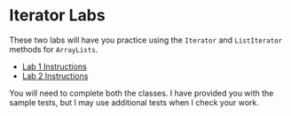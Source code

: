 # Iterator Labs

These two labs will have you practice using the `Iterator` and `ListIterator` methods for `ArrayLists`.

* [Lab 1 Instructions](./1.iterator_removeit.pdf)
* [Lab 2 Instructions](./2.iterator_replaceit.pdf)

You will need to complete both the classes.  I have provided you with the sample tests, but I may use additional tests when I check your work.
